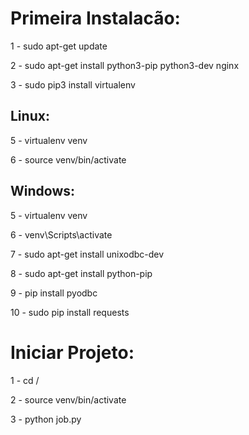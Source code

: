 # Primeira Instalacão:

1 - sudo apt-get update

2 - sudo apt-get install python3-pip python3-dev nginx

3 - sudo pip3 install virtualenv

## Linux:

5 - virtualenv venv

6 - source venv/bin/activate

## Windows:

5 - virtualenv venv

6 - venv\Scripts\activate

7 - sudo apt-get install unixodbc-dev

8 - sudo apt-get install python-pip

9 - pip install pyodbc

10 - sudo pip install requests


# Iniciar Projeto:

1 - cd <Seu-Workspace>/

2 - source venv/bin/activate

3 - python job.py


